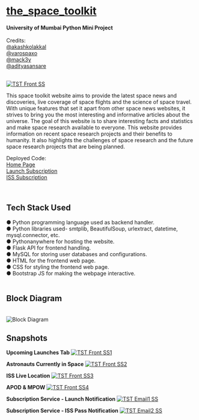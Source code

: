 # [the_space_toolkit](https://github.com/varospaxo/the_space_toolkit)

<b>University of Mumbai Python Mini Project</b><br><br>
Credits:<br>
[@akashkolakkal](https://github.com/akashkolakkal)<br>
[@varospaxo](https://github.com/varospaxo)<br>
[@mack3y](https://github.com/mack3y)<br>
[@adityasansare](https://github.com/adityasansare)<br><br>

[![TST Front SS](https://user-images.githubusercontent.com/64273563/235473823-ebb31cab-63c1-45ae-8750-f0dd60414bf0.png)](https://thespacetoolkit.pythonanywhere.com)<br>

This space toolkit website aims to provide the latest space news and discoveries, live coverage of space flights and the science of space travel. 
With unique features that set it apart from other space news websites, it strives to bring you the most interesting and informative articles about the universe.
The goal of this website is to share interesting facts and statistics and make space research available to everyone.
This website provides information on recent space research projects and their benefits to humanity. It also highlights the challenges of space research and the future space research projects that are being planned.

Deployed Code:<br>
[Home Page](https://thespacetoolkit.pythonanywhere.com)<br>
[Launch Subscription](https://launchmail.pythonanywhere.com)<br>
[ISS Subscription](https://acegs.pythonanywhere.com)<br>

<br><H2><B>Tech Stack Used</H2></B>
&#9679; Python programming language used as backend handler.<br>
&#9679; Python libraries used- smtplib, BeautifulSoup, urlextract, datetime, mysql.connector, etc.<br>
&#9679; Pythonanywhere for hosting the website.<br>
&#9679; Flask API for frontend handling.<br>
&#9679; MySQL for storing user databases and configurations.<br>
&#9679; HTML for the frontend web page.<br>
&#9679; CSS for styling the frontend web page.<br>
&#9679; Bootstrap JS for making the webpage interactive.<br>
<br>


<B><H2>Block Diagram</H2></B><br>
![Block Diagram](https://user-images.githubusercontent.com/64273563/235475012-8d70072a-6363-4704-b927-15c6eade2c15.png)

<B><H2>Snapshots</H2></B>

<B>Upcoming Launches Tab</B>
[![TST Front SS1](https://user-images.githubusercontent.com/64273563/235475816-ffe22be2-9070-4c19-8025-2606df658c5c.png)](https://thespacetoolkit.pythonanywhere.com/#launches)
<br>


<B>Astronauts Currently in Space</B>
[![TST Front SS2](https://user-images.githubusercontent.com/64273563/235474599-98e228d7-897c-4172-9a85-97d19a119304.png)](https://thespacetoolkit.pythonanywhere.com/#astronauts)
<br>

<B>ISS Live Location</B>
[![TST Front SS3](https://user-images.githubusercontent.com/64273563/235474704-35ee0c04-cec3-46a3-857c-0411f6aee9b3.png)](https://thespacetoolkit.pythonanywhere.com/#isslocation)
<br>

<B>APOD & MPOW</B>
[![TST Front SS4](https://user-images.githubusercontent.com/64273563/235474800-14ceaebb-2193-4b10-951f-8ce38264ee23.png)](https://thespacetoolkit.pythonanywhere.com/#gallery)
<br>

<B>Subscription Service - Launch Notification</B>
[![TST Email1 SS](https://user-images.githubusercontent.com/64273563/235474910-6b6b13ce-773e-4c1b-a3f9-b4b799033110.png)](https://thespacetoolkit.pythonanywhere.com/email-notif.html)
<br>

<B>Subscription Service - ISS Pass Notification</B>
[![TST Email2 SS](https://user-images.githubusercontent.com/64273563/235474934-82e4c653-e8b0-4c22-843b-6176750da9b9.png)](https://thespacetoolkit.pythonanywhere.com/email-notif1.html)
<br>
